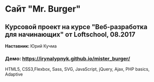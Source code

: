 <h1>Сайт "Mr. Burger"</h1>

<h2>Курсовой проект на курсе "Веб-разработка для начинающих" от Loftschool, 08.2017</h2>

<p><strong>Наставник: </strong>Юрий Кучма</p>

<h3>Демо: <a href="https://irynalypnyk.github.io/mister_burger/">https://irynalypnyk.github.io/mister_burger/</a></h3>

<p>HTML5, CSS3,Flexbox, Sass, SVG, JavaScript, jQuery, Ajax, PHP basics, Adaptive </p>